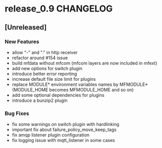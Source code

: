 # release_0.9 CHANGELOG


## [Unreleased]

### New Features
- allow "-" and "." in http receiver
- refactor around #154 issue
- build mfdata without mfcom (mfcom layers are now included in mfext)
- add new options for switch plugin
- introduce better error reporting
- increase default file size limit for plugins
- replace MODULE* environment variables names by MFMODULE* (MODULE_HOME becomes MFMODULE_HOME and so on)
- add some optional dependencies for plugins
- introduce a bunzip2 plugin


### Bug Fixes
- fix some warnings on switch plugin with hardlinking
- important fix about failure_policy_move_keep_tags
- fix amqp listener plugin configuration
- fix logging issue with mqtt_listener in some cases





